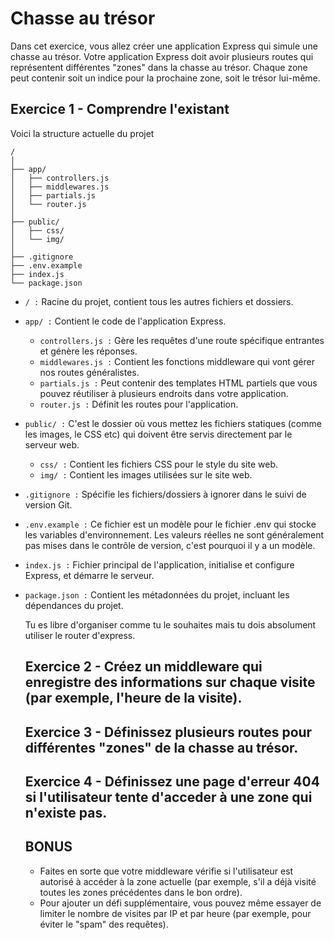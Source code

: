 # Chasse au trésor

Dans cet exercice, vous allez créer une application Express qui simule une chasse au trésor. Votre application Express doit avoir plusieurs routes qui représentent différentes "zones" dans la chasse au trésor. Chaque zone peut contenir soit un indice pour la prochaine zone, soit le trésor lui-même.

## Exercice 1 - Comprendre l'existant

Voici la structure actuelle du projet
```
/
│
├── app/
│   ├── controllers.js
│   ├── middlewares.js
│   ├── partials.js
│   └── router.js
│
├── public/
│   ├── css/
│   └── img/
│
├── .gitignore
├── .env.example
├── index.js
└── package.json
```
- `/ :` Racine du projet, contient tous les autres fichiers et dossiers.
- `app/ :` Contient le code de l'application Express.
    - `controllers.js :` Gère les requêtes d'une route spécifique entrantes et génère les réponses.
    - `middlewares.js :` Contient les fonctions middleware qui vont gérer nos routes généralistes.
    - `partials.js :` Peut contenir des templates HTML partiels que vous pouvez réutiliser à plusieurs endroits dans votre application.
    - `router.js :` Définit les routes pour l'application.
- `public/ :` C'est le dossier où vous mettez les fichiers statiques (comme les images, le CSS etc) qui doivent être servis directement par le serveur web.
    - `css/ :` Contient les fichiers CSS pour le style du site web.
    - `img/ :` Contient les images utilisées sur le site web.
- `.gitignore :` Spécifie les fichiers/dossiers à ignorer dans le suivi de version Git.
- `.env.example :` Ce fichier est un modèle pour le fichier .env qui stocke les variables d'environnement. Les valeurs réelles ne sont généralement pas mises dans le contrôle de version, c'est pourquoi il y a un modèle.
- `index.js :` Fichier principal de l'application, initialise et configure Express, et démarre le serveur.
- `package.json :` Contient les métadonnées du projet, incluant les dépendances du projet.

  Tu es libre d'organiser comme tu le souhaites mais tu dois absolument utiliser le router d'express.

  ## Exercice 2 - Créez un middleware qui enregistre des informations sur chaque visite (par exemple, l'heure de la visite).

  ## Exercice 3 - Définissez plusieurs routes pour différentes "zones" de la chasse au trésor.

  ## Exercice 4 - Définissez une page d'erreur 404 si l'utilisateur tente d'acceder à une zone qui n'existe pas.

  ## BONUS

  - Faites en sorte que votre middleware vérifie si l'utilisateur est autorisé à accéder à la zone actuelle (par exemple, s'il a déjà visité toutes les zones précédentes dans le bon ordre).
  - Pour ajouter un défi supplémentaire, vous pouvez même essayer de limiter le nombre de visites par IP et par heure (par exemple, pour éviter le "spam" des requêtes).

